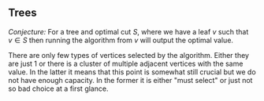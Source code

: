 ## Trees

*Conjecture:* For a tree and optimal cut $S$, where we have a leaf $v$ such that $v \in S$ then running the algorithm from $v$ will output the optimal value.

There are only few types of vertices selected by the algorithm. Either they are just 1 or there is a cluster of multiple adjacent vertices with the same value. In the latter it means that this point is somewhat still crucial but we do not have enough capacity. In the former it is either "must select" or just not so bad choice at a first glance.
